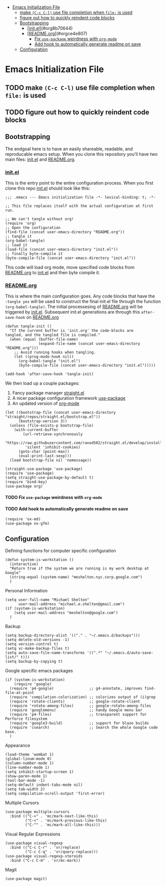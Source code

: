 - [Emacs Initialization File](#orgf6009e2)
  - [make `(C-c C-l)` use file completion when `file:` is used](#org4bb6101)
  - [figure out how to quickly reindent code blocks](#org7d9ff16)
  - [Bootstrapping](#org9aa8887)
    - [[init.el](init.el)](#org8b70644)
    - [[README.org](README.md)](#orgce4e807)
      - [Fix `use-package` weirdness with `org-mode`](#orgffc891f)
      - [Add hook to automatically generate readme on save](#orgbac4986)
  - [Configuration](#orgd6428b5)



<a id="orgf6009e2"></a>

# Emacs Initialization File



<a id="org4bb6101"></a>

## TODO make `(C-c C-l)` use file completion when `file:` is used


<a id="org7d9ff16"></a>

## TODO figure out how to quickly reindent code blocks


<a id="org9aa8887"></a>

## Bootstrapping

The endgoal here is to have an easily shareable, readable, and reproducable emacs setup. When you clone this repository you'll have two main files: [init.el](init.el) and [README.org](README.md).


<a id="org8b70644"></a>

### [init.el](init.el)

This is the entry point to the entire configuration process. When you first clone this repo [init.el](init.el) should look like this:

```emacs-lisp
;;; .emacs --- Emacs initialization file -*- lexical-binding: t; -*-

;; This file replaces itself with the actual configuration at first run.

;; We can't tangle without org!
(require 'org)
;; Open the configuration
(find-file (concat user-emacs-directory "README.org"))
;; tangle it
(org-babel-tangle)
;; load it
(load-file (concat user-emacs-directory "init.el"))
;; finally byte-compile it
(byte-compile-file (concat user-emacs-directory "init.el"))
```

This code will load org mode, move specified code blocks from [README.org](README.md) to [init.el](init.el) and then byte compile it.


<a id="orgce4e807"></a>

### [README.org](README.md)

This is where the main configuration goes. Any code blocks that have the `:tangle yes` will be used to construct the final init.el file through the function `(org-babel-tangle)`. The initial processesing of [README.org](README.md) will be triggered by [init.el](init.el). Subsequent init.el generations are through this `after-save-hook` on [README.org](README.md)

```emacs-lisp
(defun tangle-init ()
  "If the current buffer is 'init.org' the code-blocks are
tangled, and the tangled file is compiled."
  (when (equal (buffer-file-name)
               (expand-file-name (concat user-emacs-directory "README.org")))
    ;; Avoid running hooks when tangling.
    (let ((prog-mode-hook nil))
      (org-babel-tangle "init.el")
      (byte-compile-file (concat user-emacs-directory "init.el")))))

(add-hook 'after-save-hook 'tangle-init)
```

We then load up a couple packages:

1.  Fancy package manager [straight.el](https://github.com/raxod502/straight.el)
2.  A nicer package configuration framework [use-package](https://github.com/jwiegley/use-package)
3.  An updated version of [org-mode](https://orgmode.org/)

```emacs-lisp
(let ((bootstrap-file (concat user-emacs-directory "straight/repos/straight.el/bootstrap.el"))
      (bootstrap-version 3))
  (unless (file-exists-p bootstrap-file)
    (with-current-buffer
        (url-retrieve-synchronously
         "https://raw.githubusercontent.com/raxod502/straight.el/develop/install.el"
         'silent 'inhibit-cookies)
      (goto-char (point-max))
      (eval-print-last-sexp)))
  (load bootstrap-file nil 'nomessage))

(straight-use-package 'use-package)
(require 'use-package)
(setq straight-use-package-by-default t)
(require 'bind-key)
(use-package org)
```


<a id="orgffc891f"></a>

#### TODO Fix `use-package` weirdness with `org-mode`


<a id="orgbac4986"></a>

#### TODO Add hook to automatically generate readme on save

```emacs-lisp
(require 'ox-md)
(use-package ox-gfm)
```


<a id="orgd6428b5"></a>

## Configuration

Defining functions for computer specific configuration

```emacs-lisp
(defun system-is-workstation ()
  (interactive)
  "Return true if the system we are running is my work desktop at Google"
  (string-equal (system-name) "meshelton.nyc.corp.google.com")
  )
```

Personal Information

```emacs-lisp
(setq user-full-name "Michael Shelton"
      user-mail-address "michael.e.shelton@gmail.com")
(if (system-is-workstation)
    (setq user-mail-address "meshelton@google.com")
  )
```

Backup

```emacs-lisp
(setq backup-directory-alist '(("." . "~/.emacs.d/backups")))
(setq delete-old-versions -1)
(setq version-control t)
(setq vc-make-backup-files t)
(setq auto-save-file-name-transforms '((".*" "~/.emacs.d/auto-save-list/" t)))
(setq backup-by-copying t)
```

Google specific emacs packages

```emacs-lisp
(if (system-is-workstation)
    (require 'google)
  (require 'p4-google)                ;; g4-annotate, improves find-file-at-point
  (require 'compilation-colorization) ;; colorizes output of (i)grep
  (require 'rotate-clients)           ;; google-rotate-client
  (require 'rotate-among-files)       ;; google-rotate-among-files
  (require 'googlemenu)               ;; handy Google menu bar
  (require 'p4-files)                 ;; transparent support for Perforce filesystem
  (require 'google3-build)            ;; support for blaze builds
  (require 'csearch)                  ;; Search the whole Google code base.
  )
```

Appearance

```emacs-lisp
(load-theme 'wombat 1)
(global-linum-mode 0)
(column-number-mode 1)
(line-number-mode 1)
(setq inhibit-startup-screen 1)
(show-paren-mode 1)
(tool-bar-mode -1)
(setq-default indent-tabs-mode nil)
(setq tab-width 2)
(setq compilation-scroll-output 'first-error)
```

Multiple Cursors

```emacs-lisp
(use-package multiple-cursors
  :bind (("C->" . 'mc/mark-next-like-this)
         ("C-<" . 'mc/mark-previous-like-this)
         ("C-^" . 'mc/mark-all-like-this)))

```

Visual Regular Expressions

```emacs-lisp
(use-package visual-regexp
  :bind (("C-c C-r" . 'vr/replace)
         ("C-c C-q" . 'vr/query-replace)))
(use-package visual-regexp-steroids
  :bind ("C-c C-m" . 'vr/mc-mark))
```

Magit

```emacs-lisp
(use-package magit)
```
